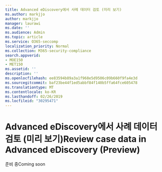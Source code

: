 ```yaml
---
title: Advanced eDiscovery에서 사례 데이터 검토 (미리 보기)
ms.author: markjjo
author: markjjo
manager: laurawi
ms.date: ''
ms.audience: Admin
ms.topic: article
ms.service: O365-seccomp
localization_priority: Normal
ms.collection: M365-security-compliance
search.appverid:
- MOE150
- MET150
ms.assetid: ''
description: ''
ms.openlocfilehash: ee83594b89a3a1f968e5d9506c09b660f9fa4e3d
ms.sourcegitcommit: baf23be44f1ed5abbf84f140b5ffa64fce605478
ms.translationtype: MT
ms.contentlocale: ko-KR
ms.lasthandoff: 02/26/2019
ms.locfileid: "30295471"
---
```

# <a name="review-case-data-in-advanced-ediscovery-preview"></a><span data-ttu-id="f021f-102">Advanced eDiscovery에서 사례 데이터 검토 (미리 보기)</span><span class="sxs-lookup"><span data-stu-id="f021f-102">Review case data in Advanced eDiscovery (Preview)</span></span>


<span data-ttu-id="f021f-103">준비 중</span><span class="sxs-lookup"><span data-stu-id="f021f-103">Coming soon</span></span>